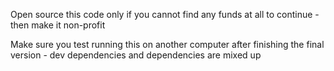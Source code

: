 Open source this code only if you cannot find any funds at all to continue - then make it non-profit

Make sure you test running this on another computer after finishing the final version - dev dependencies and dependencies are mixed up
